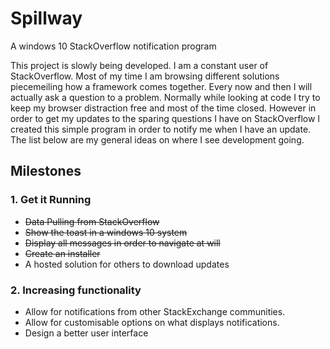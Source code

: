# Spillway
A windows 10 StackOverflow notification program

This project is slowly being developed. I am a constant user of StackOverflow. Most of my time I am browsing different solutions piecemeiling how a framework comes together. Every now and then I will actually ask a question to a problem. Normally while looking at code I try to keep my browser distraction free and most of the time closed. However in order to get my updates to the sparing questions I have on StackOverflow I created this simple program in order to notify me when I have an update. The list below are my general ideas on where I see development going.

## Milestones

### 1. Get it Running
 - ~~Data Pulling from StackOverflow~~
 - ~~Show the toast in a windows 10 system~~
 - ~~Display all messages in order to navigate at will~~
 - ~~Create an installer~~
 - A hosted solution for others to download updates

### 2. Increasing functionality
 - Allow for notifications from other StackExchange communities.
 - Allow for customisable options on what displays notifications.
 - Design a better user interface